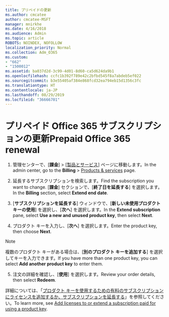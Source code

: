 ```yaml
---
title: プリペイドの更新
ms.author: cmcatee
author: cmcatee-MSFT
manager: mnirkhe
ms.date: 4/16/2018
ms.audience: Admin
ms.topic: article
ROBOTS: NOINDEX, NOFOLLOW
localization_priority: Normal
ms.collection: Adm_O365
ms.custom:
- "662"
- "1500012"
ms.assetid: ba037d2d-3c99-4d01-8d60-ca5d624da9b1
ms.openlocfilehash: ccfc1b392f789e42c2bfbd545f8a7abdeb5ef022
ms.sourcegitcommit: b3e55405af384e868fcd32ea794eb15d1356c3fc
ms.translationtype: HT
ms.contentlocale: ja-JP
ms.lasthandoff: 08/29/2019
ms.locfileid: "36666701"
---
```

# <a name="prepaid-office-365-renewal"></a><span data-ttu-id="87635-102">プリペイド Office 365 サブスクリプションの更新</span><span class="sxs-lookup"><span data-stu-id="87635-102">Prepaid Office 365 renewal</span></span>

1. <span data-ttu-id="87635-103">管理センターで、[**課金**] \> [[製品とサービス](https://go.microsoft.com/fwlink/p/?linkid=842054)] ページに移動します。</span><span class="sxs-lookup"><span data-stu-id="87635-103">In the admin center, go to the **Billing** \> [Products & services](https://go.microsoft.com/fwlink/p/?linkid=842054) page.</span></span>

2. <span data-ttu-id="87635-104">延長するサブスクリプションを検索します。</span><span class="sxs-lookup"><span data-stu-id="87635-104">Find the subscription you want to change.</span></span> <span data-ttu-id="87635-105">[**課金**] セクションで、[**終了日を延長する**] を選択します。</span><span class="sxs-lookup"><span data-stu-id="87635-105">In the **Billing** section, select **Extend end date**.</span></span>

3. <span data-ttu-id="87635-106">[**サブスクリプションを延長する**] ウィンドウで、[**新しい未使用プロダクト キーの使用**] を選択し、[**次へ**] を選択します。</span><span class="sxs-lookup"><span data-stu-id="87635-106">In the **Extend subscription** pane, select **Use a new and unused product key**, then select **Next**.</span></span>

4. <span data-ttu-id="87635-107">プロダクト キーを入力し、[**次へ**] を選択します。</span><span class="sxs-lookup"><span data-stu-id="87635-107">Enter the product key, then choose **Next**.</span></span>

> [!NOTE]
> <span data-ttu-id="87635-108">複数のプロダクト キーがある場合は、[**別のプロダクト キーを追加する**] を選択してキーを入力できます。</span><span class="sxs-lookup"><span data-stu-id="87635-108">If you have more than one product key, you can select **Add another product key** to enter them.</span></span>

5. <span data-ttu-id="87635-109">注文の詳細を確認し、[**使用**] を選択します。</span><span class="sxs-lookup"><span data-stu-id="87635-109">Review your order details, then select **Redeem**.</span></span>

<span data-ttu-id="87635-110">詳細については、「[プロダクト キーを使用するための有料のサブスクリプションにライセンスを追加するか、サブスクリプションを延長する](https://docs.microsoft.com/office365/admin/misc/add-licenses-using-product-key)」を参照してください。</span><span class="sxs-lookup"><span data-stu-id="87635-110">To learn more, see [Add licenses to or extend a subscription paid for using a product key](https://docs.microsoft.com/office365/admin/misc/add-licenses-using-product-key).</span></span>